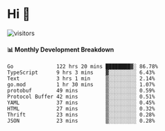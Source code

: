 # Hi 👋
 
![visitors](https://visitor-badge.glitch.me/badge?page_id=sorcererxw.sorcererx)

#### 📊 Monthly Development Breakdown

<!--START_SECTION:waka-->
```text
Go              122 hrs 20 mins ████████▓░ 86.78%
TypeScript      9 hrs 3 mins    ▓░░░░░░░░░ 6.43%
Text            3 hrs 1 min     ▒░░░░░░░░░ 2.14%
go.mod          1 hr 30 mins    ▒░░░░░░░░░ 1.07%
protobuf        49 mins         ▒░░░░░░░░░ 0.59%
Protocol Buffer 42 mins         ▒░░░░░░░░░ 0.51%
YAML            37 mins         ▒░░░░░░░░░ 0.45%
HTML            27 mins         ▒░░░░░░░░░ 0.32%
Thrift          23 mins         ▒░░░░░░░░░ 0.28%
JSON            23 mins         ▒░░░░░░░░░ 0.28%
```
<!--END_SECTION:waka-->
